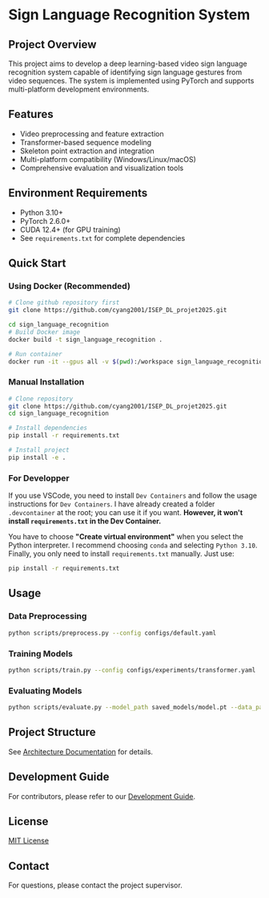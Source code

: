 # Sign Language Recognition System

## Project Overview

This project aims to develop a deep learning-based video sign language recognition system capable of identifying sign language gestures from video sequences. The system is implemented using PyTorch and supports multi-platform development environments.

## Features

- Video preprocessing and feature extraction
- Transformer-based sequence modeling
- Skeleton point extraction and integration
- Multi-platform compatibility (Windows/Linux/macOS)
- Comprehensive evaluation and visualization tools

## Environment Requirements

- Python 3.10+
- PyTorch 2.6.0+
- CUDA 12.4+ (for GPU training)
- See `requirements.txt` for complete dependencies

## Quick Start

### Using Docker (Recommended)

```bash
# Clone github repository first
git clone https://github.com/cyang2001/ISEP_DL_projet2025.git

cd sign_language_recognition
# Build Docker image
docker build -t sign_language_recognition .

# Run container
docker run -it --gpus all -v $(pwd):/workspace sign_language_recognition
```

### Manual Installation

```bash
# Clone repository
git clone https://github.com/cyang2001/ISEP_DL_projet2025.git
cd sign_language_recognition

# Install dependencies
pip install -r requirements.txt

# Install project
pip install -e .
```
### For Developper

If you use VSCode, you need to install `Dev Containers` and follow the usage instructions for `Dev Containers`. I have already created a folder `.devcontainer` at the root; you can use it if you want. **However, it won't install `requirements.txt` in the Dev Container.** 

You have to choose **"Create virtual environment"** when you select the Python interpreter. I recommend choosing `conda` and selecting `Python 3.10`. Finally, you only need to install `requirements.txt` manually. Just use:
```bash
pip install -r requirements.txt
```
## Usage

### Data Preprocessing

```bash
python scripts/preprocess.py --config configs/default.yaml
```

### Training Models

```bash
python scripts/train.py --config configs/experiments/transformer.yaml
```

### Evaluating Models

```bash
python scripts/evaluate.py --model_path saved_models/model.pt --data_path data/processed/test
```

## Project Structure

See [Architecture Documentation](docs/architecture.md) for details.

## Development Guide

For contributors, please refer to our [Development Guide](docs/api/development_guide.md).

## License

[MIT License](LICENSE)

## Contact

For questions, please contact the project supervisor. 